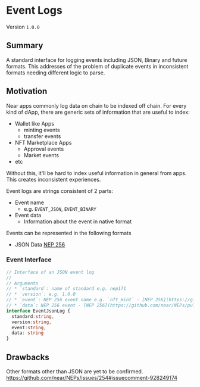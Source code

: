 # Event Logs

Version `1.0.0`

## Summary

A standard interface for logging events including
JSON, Binary and future formats. This addresses
of the problem of duplicate events in inconsistent
formats needing different logic to parse.

## Motivation

Near apps commonly log data on chain to be indexed
off chain. For every kind of dApp, there are generic sets
of information that are useful to index:
- Wallet like Apps
    - minting events
    - transfer events
- NFT Marketplace Apps
    - Approval events
    - Market events
- etc

Without this, it'll be hard to index useful
information in general from apps. This
creates inconsistent experiences.

Event logs are strings consistent of 2 parts:
- Event name
    - e.g. `EVENT_JSON`, `EVENT_BINARY`
- Event data
    - Information about the event in native format

Events can be represented in the following formats

- JSON Data [NEP 256](https://github.com/near/NEPs/pull/256)


### Event Interface
```ts
// Interface of an JSON event log
//
// Arguments
// * `standard`: name of standard e.g. nep171
// * `version`: e.g. 1.0.0
// * `event`: NEP 256 event name e.g. `nft_mint` - [NEP 256](https://github.com/near/NEPs/pull/256)
// * `data`: NEP 256 event - [NEP 256](https://github.com/near/NEPs/pull/256)
interface EventJsonLog {
  standard:string,
  version:string,
  event:string,
  data: string
}
```

## Drawbacks

Other formats other than JSON are yet to
be confirmed. https://github.com/near/NEPs/issues/254#issuecomment-928249174

